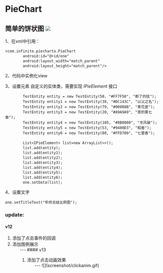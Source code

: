 # PieChart
简单的饼状图
![](screenshot/gif.gif)
---
1、在xml中引用：

```
<com.infinite.piecharta.PieChart
        android:id="@+id/one"
        android:layout_width="match_parent"
        android:layout_height="match_parent"/>
```

2、代码中实例化view

3、设置元素
自定义的实体类，需要实现 *IPieElement* 接口

```
        TestEntity entity = new TestEntity(50, "#FF7F50", "断了的弦");
        TestEntity entity1 = new TestEntity(38, "#DC143C", "以父之名");
        TestEntity entity2 = new TestEntity(79, "#00008B", "青花瓷");
        TestEntity entity3 = new TestEntity(20, "#A9A9A9", "夜的第七章");
        TestEntity entity4 = new TestEntity(105, "#8B0000", "东风破");
        TestEntity entity5 = new TestEntity(53, "#9400D3", "稻香");
        TestEntity entity6 = new TestEntity(80, "#FFD700", "七里香");

        List<IPieElement> list=new ArrayList<>();
        list.add(entity);
        list.add(entity1);
        list.add(entity2);
        list.add(entity3);
        list.add(entity4);
        list.add(entity5);
        list.add(entity6);
        one.setData(list);
```
4、设置文字

```
one.setTitleText("年终总结比例图");
```

### update:
#### v12
<ol>
<li>添加了点击事件的回调<li>添加图例展示
<ol>
---
#### v13
<ol>
<li>添加了点击动画效果
<ol>
---
![](screenshot/clickanim.gif)
